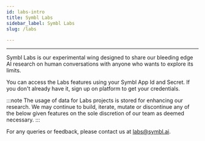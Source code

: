 ```yaml
---
id: labs-intro
title: Symbl Labs
sidebar_label: Symbl Labs
slug: /labs
 
---
```

---
Symbl Labs is our experimental wing designed to share our bleeding edge AI research on human conversations with anyone who wants to explore its limits.
 
You can access the Labs features using your Symbl App Id and Secret. If you don't already have it, sign up on platform to get your credentials.
 
:::note
The usage of data for Labs projects is stored for enhancing our research. We may continue to build, iterate, mutate or discontinue any of the below given features on the sole discretion of our team as deemed necessary.
:::
 
For any queries or feedback, please contact us at labs@symbl.ai.

